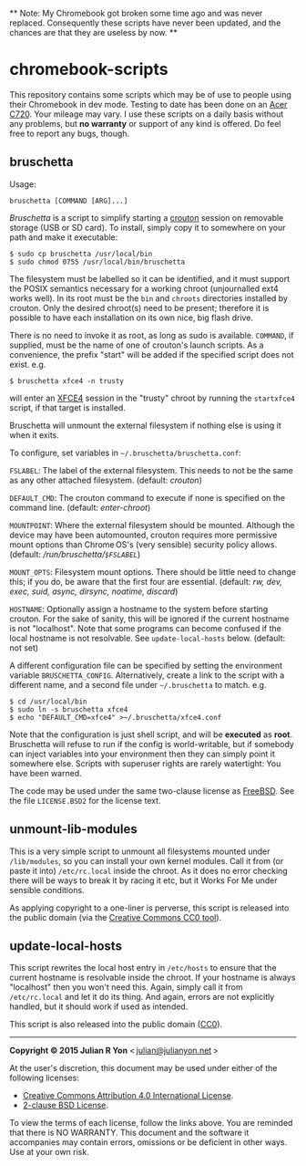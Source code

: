 ** Note: My Chromebook got broken some time ago and was never replaced. Consequently these scripts have never been updated, and the chances are that they are useless by now. **

chromebook-scripts
================
This repository contains some scripts which may be of use to people using their Chromebook in dev mode. Testing to date has been done on an [Acer C720][1]. Your mileage may vary. I use these scripts on a daily basis without any problems, but **no warranty** or support of any kind is offered. Do feel free to report any bugs, though.

bruschetta
----------
Usage:

    bruschetta [COMMAND [ARG]...]

*Bruschetta* is a script to simplify starting a [crouton][2] session on removable storage (USB or SD card). To install, simply copy it to somewhere on your path and make it executable:

    $ sudo cp bruschetta /usr/local/bin
    $ sudo chmod 0755 /usr/local/bin/bruschetta

The filesystem must be labelled so it can be identified, and it must support the POSIX semantics necessary for a working chroot (unjournalled ext4 works well). In its root must be the `bin` and `chroots` directories installed by crouton. Only the desired chroot(s) need to be present; therefore it is possible to have each installation on its own nice, big flash drive.

There is no need to invoke it as root, as long as sudo is available. `COMMAND`, if supplied, must be the name of one of crouton's launch scripts. As a convenience, the prefix "start" will be added if the specified script does not exist. e.g.

    $ bruschetta xfce4 -n trusty

will enter an [XFCE4][3] session in the "trusty" chroot by running the `startxfce4` script, if that target is installed.

Bruschetta will unmount the external filesystem if nothing else is using it when it exits. 

To configure, set variables in `~/.bruschetta/bruschetta.conf`:

`FSLABEL`: The label of the external filesystem. This needs to not be the same as any other attached filesystem. (default: *crouton*)

`DEFAULT_CMD`: The crouton command to execute if none is specified on the command line. (default: *enter-chroot*)

`MOUNTPOINT`: Where the external filesystem should be mounted. Although the device may have been automounted, crouton requires more permissive mount options than Chrome OS's (very sensible) security policy allows. (default: */run/bruschetta/`$FSLABEL`*)

`MOUNT_OPTS`: Filesystem mount options. There should be little need to change this; if you do, be aware that the first four are essential. (default: *rw, dev, exec, suid, async, dirsync, noatime, discard*)

`HOSTNAME`: Optionally assign a hostname to the system before starting crouton. For the sake of sanity, this will be ignored if the current hostname is not "localhost". Note that some programs can become confused if the local hostname is not resolvable. See `update-local-hosts` below. (default: not set)

A different configuration file can be specified by setting the environment variable `BRUSCHETTA_CONFIG`. Alternatively, create a link to the script with a different name, and a second file under `~/.bruschetta` to match. e.g.

    $ cd /usr/local/bin
    $ sudo ln -s bruschetta xfce4
    $ echo "DEFAULT_CMD=xfce4" >~/.bruschetta/xfce4.conf

Note that the configuration is just shell script, and will be **executed** as **root**. Bruschetta will refuse to run if the config is world-writable, but if somebody can inject variables into your environment then they can simply point it somewhere else. Scripts with superuser rights are rarely watertight: You have been warned.

The code may be used under the same two-clause license as [FreeBSD][4]. See the file `LICENSE.BSD2` for the license text.

unmount-lib-modules
-------------------
This is a very simple script to unmount all filesystems mounted under `/lib/modules`, so you can install your own kernel modules. Call it from (or paste it into)  `/etc/rc.local` inside the chroot. As it does no error checking there will be ways to break it by racing it etc, but it Works For Me under sensible conditions.

As applying copyright to a one-liner is perverse, this script is released into the public domain (via the [Creative Commons CC0 tool][CC0]).

update-local-hosts
------------------
This script rewrites the local host entry in `/etc/hosts` to ensure that the current hostname is resolvable inside the chroot. If your hostname is always "localhost" then you won't need this. Again, simply call it from `/etc/rc.local` and let it do its thing. And again, errors are not explicitly handled, but it should work if used as intended.

This script is also released into the public domain ([CC0]).

----------
**Copyright © 2015 Julian R Yon** < [julian@julianyon.net][7] >

At the user's discretion, this document may be used under either of the following licenses:

 - [Creative Commons Attribution 4.0 International License](http://creativecommons.org/licenses/by/4.0/).
 - [2-clause BSD License](LICENSE.BSD2).

To view the terms of each license, follow the links above. You are reminded that there is NO WARRANTY. This document and the software it accompanies may contain errors, omissions or be deficient in other ways. Use at your own risk.

[1]: http://www.acer.co.uk/ac/en/GB/content/series/c720
[2]: https://github.com/dnschneid/crouton
[3]: http://www.xfce.org/
[4]: http://www.freebsd.org/
[7]: mailto:julian@julianyon.net
[CC0]: http://creativecommons.org/publicdomain/zero/1.0/
